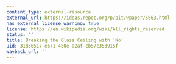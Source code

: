 ```yaml
---
content_type: external-resource
external_url: https://ideas.repec.org/p/pit/wpaper/5663.html
has_external_license_warning: true
license: https://en.wikipedia.org/wiki/All_rights_reserved
status: ''
title: Breaking the Glass Ceiling with 'No'
uid: 31d36517-e671-450e-a2af-cb57c353915f
wayback_url: ''
---
```

